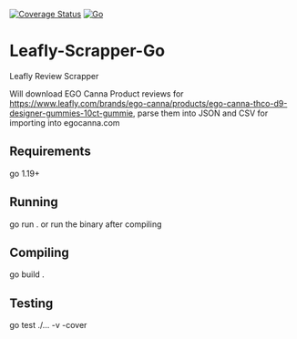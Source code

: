[![Coverage Status](https://img.shields.io/badge/coverage-88%25-brightgreen.svg)](#)
[![Go](https://github.com/EGO-Canna-LLC/Leafly-Scraper-Go/actions/workflows/go.yml/badge.svg)](https://github.com/EGO-Canna-LLC/Leafly-Scraper-Go/actions/workflows/go.yml)

# Leafly-Scrapper-Go
Leafly Review Scrapper

Will download EGO Canna Product reviews for https://www.leafly.com/brands/ego-canna/products/ego-canna-thco-d9-designer-gummies-10ct-gummie, parse them into JSON and CSV for importing into egocanna.com

## Requirements
go 1.19+

## Running
go run .
or run the binary after compiling

## Compiling
go build .

## Testing
go test ./... -v -cover
